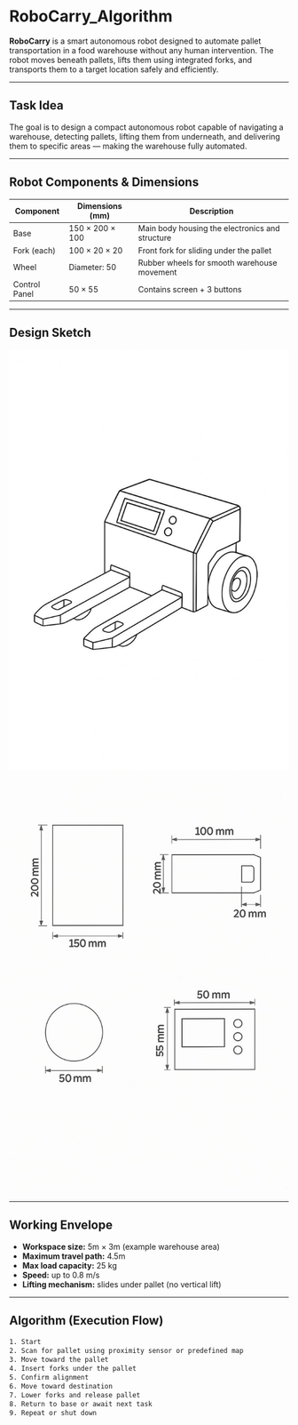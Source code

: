 # RoboCarry_Algorithm
**RoboCarry** is a smart autonomous robot designed to automate pallet transportation in a food warehouse without any human intervention. The robot moves beneath pallets, lifts them using integrated forks, and transports them to a target location safely and efficiently.

---

##  Task Idea

The goal is to design a compact autonomous robot capable of navigating a warehouse, detecting pallets, lifting them from underneath, and delivering them to specific areas — making the warehouse fully automated.

---

##  Robot Components & Dimensions

| Component        | Dimensions (mm)     | Description                                      |
|------------------|----------------------|--------------------------------------------------|
| Base             | 150 × 200 × 100      | Main body housing the electronics and structure |
| Fork (each)      | 100 × 20 × 20        | Front fork for sliding under the pallet         |
| Wheel            | Diameter: 50         | Rubber wheels for smooth warehouse movement     |
| Control Panel    | 50 × 55              | Contains screen + 3 buttons                     |

---

## Design Sketch
![robot](robot.jpg)
![dimensions](dimensions.jpg)


---

##  Working Envelope

- **Workspace size:** 5m × 3m (example warehouse area)
- **Maximum travel path:** 4.5m
- **Max load capacity:** 25 kg
- **Speed:** up to 0.8 m/s
- **Lifting mechanism:** slides under pallet (no vertical lift)

---

## Algorithm (Execution Flow)

```plaintext
1. Start
2. Scan for pallet using proximity sensor or predefined map
3. Move toward the pallet
4. Insert forks under the pallet
5. Confirm alignment
6. Move toward destination
7. Lower forks and release pallet
8. Return to base or await next task
9. Repeat or shut down
